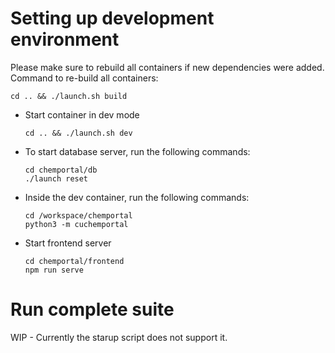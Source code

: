 # Setting up development environment

Please make sure to rebuild all containers if new dependencies were added. Command to re-build all containers:
```
cd .. && ./launch.sh build
```

- Start container in dev mode
   ```
   cd .. && ./launch.sh dev
   ```

- To start database server, run the following commands:
   ```
   cd chemportal/db
   ./launch reset
   ```

- Inside the dev container, run the following commands:
   ```
   cd /workspace/chemportal
   python3 -m cuchemportal
   ```

- Start frontend server
   ```
   cd chemportal/frontend
   npm run serve
   ```

# Run complete suite
WIP - Currently the starup script does not support it.
